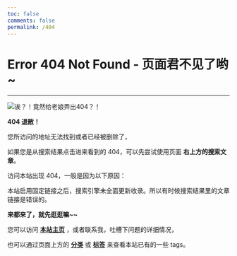 ```yaml
---
toc: false
comments: false
permalink: /404
---
```


# Error 404 Not Found - 页面君不见了哟~

---------

![诶？！竟然给老娘弄出404？！](/images/404.jpg)

**404 退散！**

您所访问的地址无法找到或者已经被删除了，

如果您是从搜索结果点击进来看到的 404，可以先尝试使用页面 **右上方的搜索文章**。

访问本站出现 404，一般是因为以下原因：

本站启用固定链接之后，搜索引擎未全面更新收录。所以有时候搜索结果里的文章链接是错误的。

**来都来了，就先逛逛嘛~~**

您可以访问 [**本站主页**](/) ，或者联系我，吐槽下问题的详细情况，

也可以通过页面上方的 [**分类**](/categories/) 或 [**标签**](/tags/) 来查看本站已有的一些 tags。



